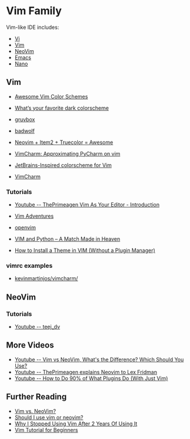 Vim Family
==========

Vim-like IDE includes:

* [Vi](https://en.wikipedia.org/wiki/Vi_(text_editor))
* [Vim](https://www.vim.org/)
* [NeoVim](https://neovim.io/)
* [Emacs](https://www.gnu.org/software/emacs/)
* [Nano](https://www.nano-editor.org/)



Vim
------

* [Awesome Vim Color Schemes](https://github.com/rafi/awesome-vim-colorschemes)
* [What’s your favorite dark colorscheme](https://www.reddit.com/r/vim/comments/g3b8su/whats_your_favorite_dark_colorscheme/)
* [gruvbox](https://github.com/morhetz/gruvbox)
* [badwolf](https://github.com/sjl/badwolf)
* [Neovim + Item2 + Truecolor = Awesome](https://medium.com/@ericclifford/neovim-item2-truecolor-awesome-70b975516849)

* [VimCharm: Approximating PyCharm on vim](https://kevinmartinjose.com/2020/11/22/vimcharm-approximating-pycharm-on-vim/)
* [JetBrains-Inspired colorscheme for Vim](https://www.reddit.com/r/vim/comments/17lf643/jetbrainsinspired_colorscheme_for_vim/)
* [VimCharm](https://github.com/kevinmartinjos/vimcharm)

### Tutorials

* [Youtube -- ThePrimeagen Vim As Your Editor - Introduction](https://www.youtube.com/watch?v=X6AR2RMB5tE&list=PLm323Lc7iSW_wuxqmKx_xxNtJC_hJbQ7R)

* [Vim Adventures](https://vim-adventures.com/)
* [openvim](https://openvim.com/)
* [VIM and Python – A Match Made in Heaven](https://realpython.com/vim-and-python-a-match-made-in-heaven/)
* [How to Install a Theme in VIM (Without a Plugin Manager)](https://www.youtube.com/watch?v=HmSJ2BxDvwU)

### vimrc examples

* [kevinmartinjos/vimcharm/](https://github.com/kevinmartinjos/vimcharm/blob/master/.vimrc)

NeoVim
------

### Tutorials

* [Youtube -- teej_dv](https://www.youtube.com/@teej_dv)



More Videos
-----------


* [Youtube -- Vim vs NeoVim, What's the Difference? Which Should You Use?](https://www.youtube.com/watch?v=R8tI4gpzkE4)
* [Youtube -- ThePrimeagen explains Neovim to Lex Fridman](https://www.youtube.com/watch?v=PkbjvbjLAug)
* [Youtube -- How to Do 90% of What Plugins Do (With Just Vim)](https://www.youtube.com/watch?v=XA2WjJbmmoM)


Further Reading
---------------

* [Vim vs. NeoVim?](https://www.reddit.com/r/vim/comments/pzo6tg/vim_vs_neovim/)
* [Should I use vim or neovim?](https://www.reddit.com/r/vim/comments/opvv66/should_i_use_vim_or_neovim/)
* [Why I Stopped Using Vim After 2 Years Of Using It](https://www.youtube.com/watch?v=JZMcjGxJ8Qw&t=32s)
* [Vim Tutorial for Beginners](https://www.youtube.com/watch?v=RZ4p-saaQkc)